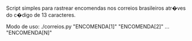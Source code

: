 Script simples para rastrear encomendas nos correios brasileiros atr�ves 
do c�digo de 13 caracteres. 

Modo de uso: 
./correios.py "ENCOMENDA[1]" "ENCOMENDA[2]" ... "ENCOMENDA[N]"
